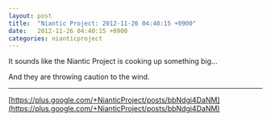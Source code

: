 ```yaml
---
layout: post
title:  "Niantic Project: 2012-11-26 04:40:15 +0900"
date:   2012-11-26 04:40:15 +0900
categories: nianticproject
---
```

It sounds like the Niantic Project is cooking up something big... 

And they are throwing caution to the wind.
- - -
[https://plus.google.com/+NianticProject/posts/bbNdgi4DaNM](https://plus.google.com/+NianticProject/posts/bbNdgi4DaNM)
